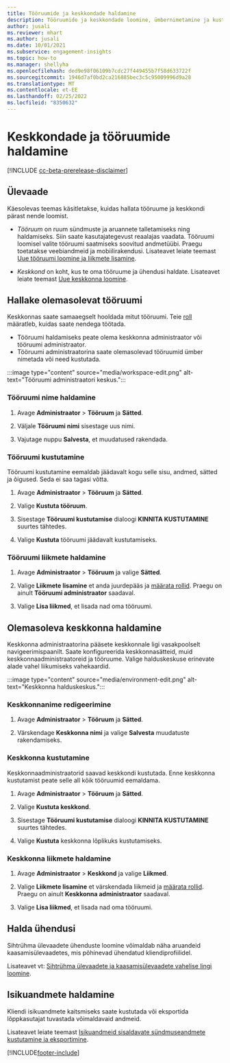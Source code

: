 ```yaml
---
title: Tööruumide ja keskkondade haldamine
description: Tööruumide ja keskkondade loomine, ümbernimetamine ja kustutamine.
author: jusali
ms.reviewer: mhart
ms.author: jusali
ms.date: 10/01/2021
ms.subservice: engagement-insights
ms.topic: how-to
ms.manager: shellyha
ms.openlocfilehash: ded9e98f06109b7cdc27f449455b7f58d633722f
ms.sourcegitcommit: 1946d7af0bd2ca216885bec3c5c95009996d9a28
ms.translationtype: MT
ms.contentlocale: et-EE
ms.lasthandoff: 02/25/2022
ms.locfileid: "8350632"
---
```

# <a name="manage-environments-and-workspaces"></a>Keskkondade ja tööruumide haldamine

[!INCLUDE [cc-beta-prerelease-disclaimer](includes/cc-beta-prerelease-disclaimer.md)]

## <a name="overview"></a>Ülevaade

Käesolevas teemas käsitletakse, kuidas hallata tööruume ja keskkondi pärast nende loomist. 

- *Tööruum* on ruum sündmuste ja aruannete talletamiseks ning haldamiseks. Siin saate kasutajategevust reaalajas vaadata. Tööruumi loomisel valite tööruumi saatmiseks soovitud andmetüübi. Praegu toetatakse veebiandmeid ja mobiilirakendusi. Lisateavet leiate teemast [Uue tööruumi loomine ja liikmete lisamine](create-workspace.md).

- *Keskkond* on koht, kus te oma tööruume ja ühendusi haldate. Lisateavet leiate teemast [Uue keskkonna loomine](create-new-environment.md).

## <a name="manage-an-existing-workspace"></a>Hallake olemasolevat tööruumi

Keskkonnas saate samaaegselt hooldada mitut tööruumi. Teie [roll](user-roles.md) määratleb, kuidas saate nendega töötada. 

 - Tööruumi haldamiseks peate olema keskkonna administraator või tööruumi administraator.
 - Tööruumi administraatorina saate olemasolevad tööruumid ümber nimetada või need kustutada. 

:::image type="content" source="media/workspace-edit.png" alt-text="Tööruumi administraatori keskus.":::

### <a name="edit-a-workspace-name"></a>Tööruumi nime haldamine

1. Avage **Administraator** > **Tööruum** ja **Sätted**.

1. Väljale **Tööruumi nimi** sisestage uus nimi.

1. Vajutage nuppu **Salvesta**, et muudatused rakendada.

### <a name="delete-a-workspace"></a>Tööruumi kustutamine

Tööruumi kustutamine eemaldab jäädavalt kogu selle sisu, andmed, sätted ja õigused. Seda ei saa tagasi võtta.

1. Avage **Administraator** > **Tööruum** ja **Sätted**.

1. Valige **Kustuta tööruum**. 

1. Sisestage **Tööruumi kustutamise** dialoogi **KINNITA KUSTUTAMINE** suurtes tähtedes. 

1. Valige **Kustuta** tööruumi jäädavalt kustutamiseks.

### <a name="manage-workspace-members"></a>Tööruumi liikmete haldamine

1. Avage **Administraator** > **Tööruum** ja valige **Sätted**.

1. Valige **Liikmete lisamine** et anda juurdepääs ja [määrata rollid](user-roles.md). Praegu on ainult **Tööruumi administraator** saadaval.

1. Valige **Lisa liikmed**, et lisada nad oma tööruumi.

## <a name="manage-an-existing-environment"></a>Olemasoleva keskkonna haldamine

Keskkonna administraatorina pääsete keskkonnale ligi vasakpoolselt navigeerimispaanilt. Saate konfigureerida keskkonnasätteid, muid keskkonnaadministraatoreid ja tööruume. Valige halduskeskuse erinevate alade vahel liikumiseks vahekaardid.

:::image type="content" source="media/environment-edit.png" alt-text="Keskkonna halduskeskus.":::

### <a name="edit-an-environment-name"></a>Keskkonnanime redigeerimine

1. Avage **Administraator** > **Tööruum** ja **Sätted**.

1. Värskendage **Keskkonna nimi** ja valige **Salvesta** muudatuste rakendamiseks.

### <a name="delete-an-environment"></a>Keskkonna kustutamine

Keskkonnaadministraatorid saavad keskkondi kustutada. Enne keskkonna kustutamist peate selle all kõik tööruumid eemaldama.

1. Avage **Administraator** > **Tööruum** ja **Sätted**.

1. Valige **Kustuta keskkond**. 

1. Sisestage **Tööruumi kustutamise** dialoogi **KINNITA KUSTUTAMINE** suurtes tähtedes. 

1. Valige **Kustuta** keskkonna lõplikuks kustutamiseks.

### <a name="manage-environment-members"></a>Keskkonna liikmete haldamine

1. Avage **Administraator** > **Keskkond** ja valige **Liikmed**.

1. Valige **Liikmete lisamine** et värskendada liikmeid ja [määrata rollid](user-roles.md). Praegu on ainult **Keskkonna administraator** saadaval.

1. Valige **Lisa liikmed**, et lisada nad oma tööruumi.

## <a name="manage-connections"></a>Halda ühendusi

Sihtrühma ülevaadete ühenduste loomine võimaldab näha aruandeid kaasamisülevaadetes, mis põhinevad ühendatud kliendiprofiilidel. 

Lisateavet vt: [Sihtrühma ülevaadete ja kaasamisülevaadete vahelise lingi loomine](integrate-audience-insights-engagement-insights.md).

## <a name="manage-personal-data"></a>Isikuandmete haldamine

Kliendi isikuandmete kaitsmiseks saate kustutada või eksportida lõppkasutajat tuvastada võimaldavaid andmeid.

Lisateavet leiate teemast [Isikuandmeid sisaldavate sündmuseandmete kustutamine ja eksportimine](../dsr-rights-requests.md).

[!INCLUDE[footer-include](../includes/footer-banner.md)]
